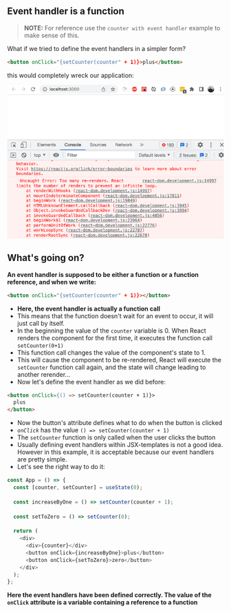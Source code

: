 ## Event handler is a function

> **NOTE:** For reference use the `counter with event handler` example to make sense of this.

What if we tried to define the event handlers in a simpler form?

```html
<button onClick="{setCounter(counter" + 1)}>plus</button>
```

this would completely wreck our application:

<img src="./Event handler error.png">

## **What's going on?**

**An event handler is supposed to be either a function or a function reference, and when we write:**

```html
<button onClick="{setCounter(counter" + 1)}></button>
```

- **Here, the event handler is actually a function call**
- This means that the function doesn't wait for an event to occur, it will just call by itself.
- In the beginning the value of the `counter` variable is 0. When React renders the component for the first time, it executes the function call `setCounter(0+1)`
- This function call changes the value of the component's state to 1.
- This will cause the component to be re-rendered, React will execute the `setCounter` function call again, and the state will change leading to another rerender...
- Now let's define the event handler as we did before:

```html
<button onClick={() => setCounter(counter + 1)}>
  plus
</button>
```

- Now the button's attribute defines what to do when the button is clicked
- _`onClick`_ has the value `() => setCounter(counter + 1)`
- The `setCounter` function is only called when the user clicks the button
- Usually defining event handlers within JSX-templates is not a good idea. However in this example, it is acceptable because our event handlers are pretty simple.
- Let's see the right way to do it:

```js
const App = () => {
  const [counter, setCounter] = useState(0);

  const increaseByOne = () => setCounter(counter + 1);

  const setToZero = () => setCounter(0);

  return (
    <div>
      <div>{counter}</div>
      <button onClick={increaseByOne}>plus</button>
      <button onClick={setToZero}>zero</button>
    </div>
  );
};
```

**Here the event handlers have been defined correctly. The value of the `onClick` attribute is a variable containing a reference to a function**
